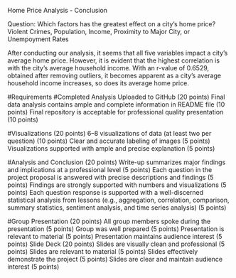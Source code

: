 Home Price Analysis - Conclusion

Question: Which factors has the greatest effect on a city’s home price?
Violent Crimes, Population, Income, Proximity to Major City, or Unempoyment Rates

After conducting our analysis, it seems that all five variables impact a city’s average home price. However, it is evident that the highest correlation is with the city’s average household income. With an r-value of 0.6529, obtained after removing outliers, it becomes apparent as a city’s average household income increases, so does its average home price.


#Requirements
#Completed Analysis Uploaded to GitHub (20 points)
Final data analysis contains ample and complete information in README file (10 points)
Final repository is acceptable for professional quality presentation (10 points)

#Visualizations (20 points)
6–8 visualizations of data (at least two per question) (10 points)
Clear and accurate labeling of images (5 points)
Visualizations supported with ample and precise explanation (5 points)

#Analysis and Conclusion (20 points)
Write-up summarizes major findings and implications at a professional level (5 points)
Each question in the project proposal is answered with precise descriptions and findings (5 points)
Findings are strongly supported with numbers and visualizations (5 points)
Each question response is supported with a well-discerned statistical analysis from lessons (e.g., aggregation, correlation, comparison, summary statistics, sentiment analysis, and time series analysis) (5 points)

#Group Presentation (20 points)
All group members spoke during the presentation (5 points)
Group was well prepared (5 points)
Presentation is relevant to material (5 points)
Presentation maintains audience interest (5 points)
Slide Deck (20 points)
Slides are visually clean and professional (5 points)
Slides are relevant to material (5 points)
Slides effectively demonstrate the project (5 points)
Slides are clear and maintain audience interest (5 points)
